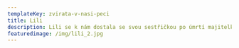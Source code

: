 ```yaml
---
templateKey: zvirata-v-nasi-peci
title: Lili
description: Lili se k nám dostala se svou sestřičkou po úmrtí majitelky.
featuredimage: /img/lili_2.jpg
---
```


